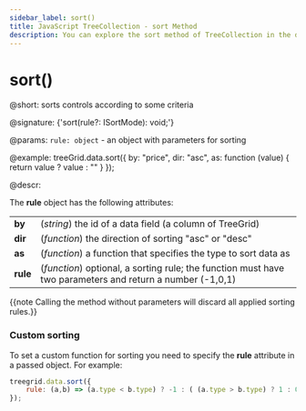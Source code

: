 ```yaml
---
sidebar_label: sort()
title: JavaScript TreeCollection - sort Method 
description: You can explore the sort method of TreeCollection in the documentation of the DHTMLX JavaScript UI library. Browse developer guides and API reference, try out code examples and live demos, and download a free 30-day evaluation version of DHTMLX Suite 7.
---
```


# sort()

@short: sorts controls according to some criteria

@signature: {'sort(rule?: ISortMode): void;'}

@params:
`rule: object` - an object with parameters for sorting

@example:
treeGrid.data.sort({
	by: "price",
	dir: "asc",
	as: function (value) { return value ? value : "" }
});

@descr:

The **rule** object has the following attributes:

<table>
	<tbody>
        <tr>
			<td><b>by</b></td>
			<td>(<i>string</i>) the id of a data field (a column of TreeGrid)</td>
		</tr>
        <tr>
			<td><b>dir</b></td>
			<td>(<i>function</i>) the direction of sorting "asc" or "desc"</td>
		</tr>
        <tr>
			<td><b>as</b></td>
			<td>(<i>function</i>) a function that specifies the type to sort data as</td>
		</tr>
        <tr>
			<td><b>rule</b></td>
			<td>(<i>function</i>) optional, a sorting rule; the function must have two parameters and return a number (-1,0,1)</td>
		</tr>
    </tbody>
</table>

{{note Calling the method without parameters will discard all applied sorting rules.}}

### Custom sorting

To set a custom function for sorting you need to specify the **rule** attribute in a passed object. For example:

~~~js
treegrid.data.sort({
    rule: (a,b) => (a.type < b.type) ? -1 : ( (a.type > b.type) ? 1 : 0 )
});
~~~
